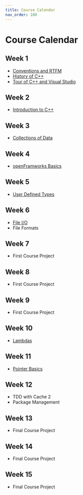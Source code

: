 ```yaml
---
title: Course Calendar
nav_order: 100
---
```


# Course Calendar

## Week 1

- [Conventions and RTFM](/Programming-1-Notes/docs/02-conventions-and-reference/00-conventions-and-reference.html)
- [History of C++](/Programming-1-Notes/docs/03-history-of-cpp/00-history-of-cpp.html)
- [Tour of C++ and Visual Studio](/Programming-1-Notes/docs/04-cpp-and-visual-studio-tour/00-cpp-and-visual-studio-tour.html)

## Week 2

- [Introduction to C++](/Programming-1-Notes/docs/05-introduction-to-cpp/00-introduction-to-cpp.html)

## Week 3

- [Collections of Data](/Programming-1-Notes/docs/06-collections/00-container-structures.html)

## Week 4

- [openFramworks Basics](/Programming-1-Notes/docs/07-openframeworks-basics/00-openframeworks-basics.html)

## Week 5

- [User Defined Types](/Programming-1-Notes/docs/08-user-defined-types/04-operator-overloading.html)

## Week 6

- [File I/O](/Programming-1-Notes/docs/09-file-io/00-file-io.html)
- File Formats

## Week 7

- First Course Project

## Week 8

- First Course Project

## Week 9

- First Course Project

## Week 10

- [Lambdas](/Programming-1-Notes/docs/10-lambdas/00-lambdas.html)

## Week 11

- [Pointer Basics](/Programming-1-Notes/docs/12-pointer-basics/00-pointer-basics.html)

## Week 12

- TDD with Cache 2
- Package Management

## Week 13

- Final Course Project

## Week 14

- Final Course Project

## Week 15

- Final Course Project
